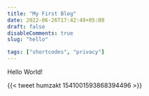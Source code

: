 ```yaml
---
title: "My First Blog"
date: 2022-06-26T17:42:49+05:00
draft: false
disableComments: true
slug: "hello"

tags: ["shortcodes", "privacy"]
---
```


Hello World!

{{< tweet humzakt 1541001593868394496 >}}
